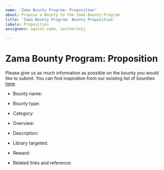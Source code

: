 ```yaml
---
name: 'Zama Bounty Program: Proposition'
about: Propose a Bounty to the Zama Bounty Program
title: 'Zama Bounty Program: Bounty Proposition'
labels: Proposition
assignees: aquint-zama, zaccherinij

---
```


# **Zama Bounty Program: Proposition**

Please give us as much information as possible on the bounty you would like to submit. You can find inspiration from our existing list of bounties [here](https://github.com/zama-ai/bounty-program/tree/main/Bounties).

<!-- Propose a bounty name -->
- Bounty name:

<!-- Propose a bounty type: `easy_bounty`, `major_bounty`, `moonshot_bounty` -->
- Bounty type:

<!-- Propose a Category: `Application`, `Engineering`, `FPGA`,  `Machine_learning`, `Research` -->
- Category:

<!-- Propose an overview: Short description of your proposition -->
- Overview:

<!-- Propose a Description: Complete and detailed description of your proposition -->
- Description:

<!-- Library targeted (multiple choices possible) `TFHE-rs`, `Concrete`, `Concrete-ML` -->
- Library targeted:

<!-- Give an estimate of the reward value of your bounty (will be later validated by Zama) -->
- Reward:

<!-- Give any links that could help solve your bounty (papers, articles, existing implementation…) -->
- Related links and reference:
